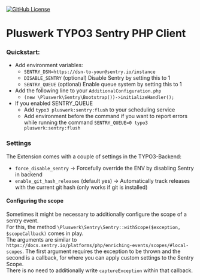 [![GitHub License](https://img.shields.io/github/license/pluswerk/sentry.svg?style=flat-square)](https://github.com/pluswerk/sentry/blob/master/LICENSE.txt)

# Pluswerk TYPO3 Sentry PHP Client

### Quickstart:

- Add environment variables:
  - `SENTRY_DSN=https://dsn-to-your@sentry.io/instance`
  - `DISABLE_SENTRY` (optional) Disable Sentry by setting this to 1
  - `SENTRY_QUEUE` (optional) Enable queue system by setting this to 1
- Add the following line to your `AdditionalConfiguration.php`
  - `(new \Pluswerk\Sentry\Bootstrap())->initializeHandler();`
- If you enabled SENTRY_QUEUE
  - Add `typo3 pluswerk:sentry:flush` to your scheduling service
  - Add environment before the command if you want to report errors while running the command `SENTRY_QUEUE=0 typo3 pluswerk:sentry:flush`

### Settings

The Extension comes with a couple of settings in the TYPO3-Backend:
- `force_disable_sentry` -> Forcefully override the ENV by disabling Sentry in backend
- `enable_git_hash_releases` (default yes) -> Automatically track releases with the current git hash (only works if git is installed)

#### Configuring the scope

Sometimes it might be necessary to additionally configure the scope of a sentry event.  
For this, the method `\Pluswerk\Sentry\Sentry::withScope($exception, $scopeCallback)` comes in play.  
The arguments are similar to `https://docs.sentry.io/platforms/php/enriching-events/scopes/#local-scopes`.
The first argument requires the exception to be thrown and the second is a callback, 
for where you can apply custom settings to the Sentry Scope.  
There is no need to additionally write `captureException` within that callback.
